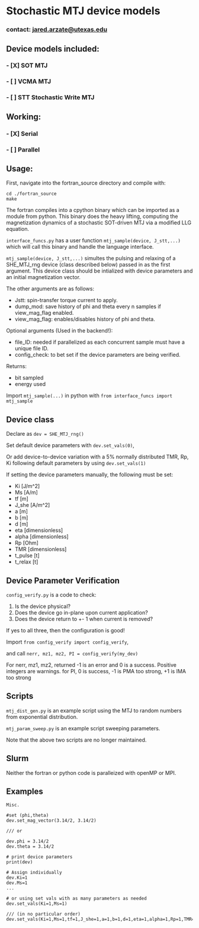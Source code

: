 # Stochastic MTJ device models
### contact: jared.arzate@utexas.edu
##  Device models included:
### - [X] SOT  MTJ
### - [ ] VCMA MTJ
### - [ ] STT Stochastic Write MTJ

## Working:
### - [X] Serial
### - [ ] Parallel

## Usage:
First, navigate into the fortran_source directory and compile with:
```
cd ./fortran_source
make
```
The fortran compiles into a cpython binary which can be imported as a module from python.
This binary does the heavy lifting, computing the magnetization dynamics of a stochastic SOT-driven MTJ via a modified LLG equation.

`interface_funcs.py` has a user function `mtj_sample(device, J_stt,...)` which will call this binary and handle the language interface.

`mtj_sample(device, J_stt,...)` simultes the pulsing and relaxing of
a SHE_MTJ_rng device (class described below) passed in as the first argument.
This device class should be intialized with device parameters and an initial magnetization vector.

The other arguments are as follows:
- Jstt:     spin-transfer torque current to apply.
- dump_mod: save history of phi and theta every n samples if view_mag_flag enabled.
- view_mag_flag: enables/disables history of phi and theta.


Optional arguments (Used in the backend!):
- file_ID:      needed if parallelized as each concurrent sample must have a unique file ID.
- config_check: to bet set if the device parameters are being verified. 

Returns:
- bit sampled
- energy used

Import `mtj_sample(...)` in python with `from interface_funcs import mtj_sample`

## Device class
Declare as `dev = SHE_MTJ_rng()`

Set default device parameters with `dev.set_vals(0)`,

Or add device-to-device variation with a 5% normally distributed TMR, Rp, Ki following default parameters by using `dev.set_vals(1)`

If setting the device parameters manually, the following must be set:
- Ki [J/m^2]
- Ms [A/m]
- tf [m]
- J_she  [A/m^2]
- a  [m]
- b  [m]
- d  [m]
- eta   [dimensionless]
- alpha [dimensionless]
- Rp   [Ohm]
- TMR  [dimensionless]  
- t_pulse  [t]
- t_relax  [t]


## Device Parameter Verification
`config_verify.py` is a code to check:
1. Is the device physical?
2. Does the device go in-plane upon current application?
3. Does the device return to +- 1 when current is removed?

If yes to all three, then the configuration is good!

Import `from config_verify import config_verify`,

and call `nerr, mz1, mz2, PI = config_verify(my_dev)` 

For nerr, mz1, mz2, returned -1 is an error and 0 is a success. Positive integers are warnings.
for PI, 0 is success, -1 is PMA too strong, +1 is IMA too strong

## Scripts
`mtj_dist_gen.py` is an example script using the MTJ to random numbers from exponential distribution.

`mtj_param_sweep.py` is an example script sweeping parameters.


Note that the above two scripts are no longer maintained.

## Slurm
Neither the fortran or python code is paralleized with openMP or MPI.

## Examples 
```
Misc.

#set (phi,theta)
dev.set_mag_vector(3.14/2, 3.14/2)

/// or

dev.phi = 3.14/2
dev.theta = 3.14/2

# print device parameters
print(dev)

# Assign individually
dev.Ki=1
dev.Ms=1
...

# or using set vals with as many parameters as needed
dev.set_vals(Ki=1,Ms=1)

/// (in no particular order)
dev.set_vals(Ki=1,Ms=1,tf=1,J_she=1,a=1,b=1,d=1,eta=1,alpha=1,Rp=1,TMR=1)

